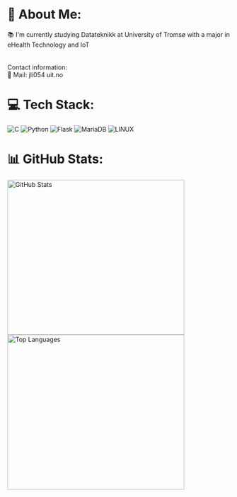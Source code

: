 # 💫 About Me:
📚 I'm currently studying Datateknikk at University of Tromsø with a major in eHealth Technology and IoT<br><br><br>Contact information:<br>        📧 Mail: jli054 <at> uit.no


# 💻 Tech Stack:
![C](https://img.shields.io/badge/c-%2300599C.svg?style=for-the-badge&logo=c&logoColor=white) ![Python](https://img.shields.io/badge/python-3670A0?style=for-the-badge&logo=python&logoColor=ffdd54) ![Flask](https://img.shields.io/badge/flask-%23000.svg?style=for-the-badge&logo=flask&logoColor=white) ![MariaDB](https://img.shields.io/badge/MariaDB-003545?style=for-the-badge&logo=mariadb&logoColor=white) ![LINUX](https://img.shields.io/badge/Linux-FCC624?style=for-the-badge&logo=linux&logoColor=black)
# 📊 GitHub Stats:
<div style="display: inline-block;">
  <img src="https://github-readme-stats.vercel.app/api?username=Intervbs&theme=dark&hide_border=false&include_all_commits=true&count_private=true" alt="GitHub Stats" width="400" height="350">
  <img src="https://github-readme-stats.vercel.app/api/top-langs/?username=Intervbs&theme=dark&hide_border=false&include_all_commits=true&count_private=true&layout=compact" alt="Top Languages" width="400" height="350">
</div>
